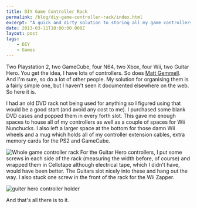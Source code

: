 ```yaml
---
title: DIY Game Controller Rack
permalink: /blog/diy-game-controller-rack/index.html
excerpt: "A quick and dirty solution to storing all my game controllers"
date: 2013-03-11T10:00:00.000Z
layout: post
tags:
    - DIY
    - Games
---
```


Two Playstation 2, two GameCube, four N64, two Xbox, four Wii, two Guitar Hero. You get the idea, I have lots of controllers. So does [Matt Gemmell](http://mattgemmell.com/2013/03-02-playing-nintendo-games-on-a-mac/). And I'm sure, so do a lot of other people. My solution for organising them is a fairly simple one, but I haven't seen it documented elsewhere on the web. So here it is.

I had an old DVD rack not being used for anything so I figured using that would be a good start (and avoid any cost to me). I purchased some blank DVD cases and popped them in every forth slot. This gave me enough spaces to house all of my controllers as well as a couple of spaces for Wii Nunchucks. I also left a larger space at the bottom for those damn Wii wheels and a mug which holds all of my controller extension cables, extra memory cards for the PS2 and GameCube.

![Whole game controller rack](http://rmlewisuk.s3.amazonaws.com/diy-game-controller-rack-whole.png) For the Guitar Hero controllers, I put some screws in each side of the rack (measuring the width before, of course) and wrapped them in Cellotape although electrical tape, which I didn't have, would have been better. The Guitars slot nicely into these and hang out the way. I also stuck one screw in the front of the rack for the Wii Zapper.

![guiter hero controller holder](http://rmlewisuk.s3.amazonaws.com/diy-game-controller-rack-guitar.png)

And that's all there is to it.